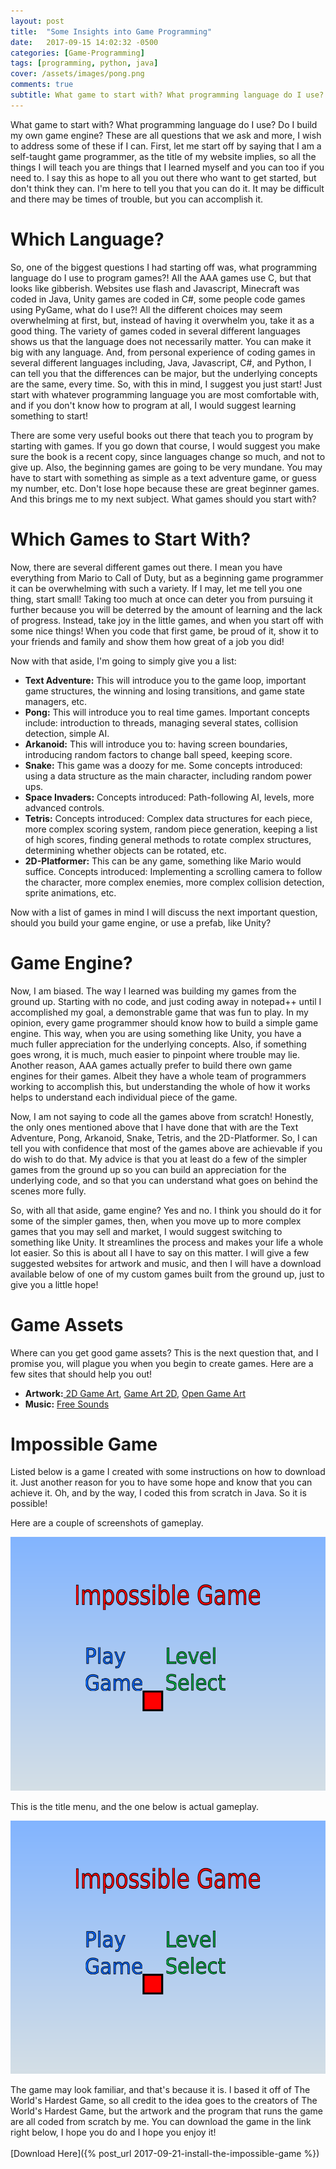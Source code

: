 ```yaml
---
layout: post
title:  "Some Insights into Game Programming"
date:   2017-09-15 14:02:32 -0500
categories: [Game-Programming]
tags: [programming, python, java]
cover: /assets/images/pong.png
comments: true
subtitle: What game to start with? What programming language do I use? Do I build my own game engine? These are all questions that we ask and more...
---
```


What game to start with? What programming language do I use? Do I build my own game engine? These are all questions that we ask and more, I wish to address some of these if I can. First, let me start off by saying that I am a self-taught game programmer, as the title of my website implies, so all the things I will teach you are things that I learned myself and you can too if you need to. I say this as hope to all you out there who want to get started, but don't think they can. I'm here to tell you that you can do it. It may be difficult and there may be times of trouble, but you can accomplish it.

Which Language?
===============
So, one of the biggest questions I had starting off was, what programming language do I use to program games?! All the AAA games use C, but that looks like gibberish. Websites use flash and Javascript, Minecraft was coded in Java, Unity games are coded in C#, some people code games using PyGame, what do I use?! All the different choices may seem overwhelming at first, but, instead of having it overwhelm you, take it as a good thing. The variety of games coded in several different languages shows us that the language does not necessarily matter. You can make it big with any language. And, from personal experience of coding games in several different languages including, Java, Javascript, C#, and Python, I can tell you that the differences can be major, but the underlying concepts are the same, every time. So, with this in mind, I suggest you just start! Just start with whatever programming language you are most comfortable with, and if you don't know how to program at all, I would suggest learning something to start!

There are some very useful books out there that teach you to program by starting with games. If you go down that course, I would suggest you make sure the book is a recent copy, since languages change so much, and not to give up. Also, the beginning games are going to be very mundane. You may have to start with something as simple as a text adventure game, or guess my number, etc. Don't lose hope because these are great beginner games. And this brings me to my next subject. What games should you start with?

Which Games to Start With?
==========================
Now, there are several different games out there. I mean you have everything from Mario to Call of Duty, but as a beginning game programmer it can be overwhelming with such a variety. If I may, let me tell you one thing, start small! Taking too much at once can deter you from pursuing it further because you will be deterred by the amount of learning and the lack of progress. Instead, take joy in the little games, and when you start off with some nice things! When you code that first game, be proud of it, show it to your friends and family and show them how great of a job you did!

Now with that aside, I'm going to simply give you a list:

<ul>
  <li><b>Text Adventure:</b> This will introduce you to the game loop, important game structures, the winning and losing transitions, and game state managers, etc.</li>
  <li><b>Pong:</b> This will introduce you to real time games. Important concepts include: introduction to threads, managing several states, collision detection, simple AI.</li>
  <li><b>Arkanoid:</b> This will introduce you to: having screen boundaries, introducing random factors to change ball speed, keeping score.</li>
  <li><b>Snake:</b> This game was a doozy for me. Some concepts introduced: using a data structure as the main character, including random power ups.</li>
  <li><b>Space Invaders:</b> Concepts introduced: Path-following AI, levels, more advanced controls.</li>
  <li><b>Tetris:</b> Concepts introduced: Complex data structures for each piece, more complex scoring system, random piece generation, keeping a list of high scores, finding general methods to rotate complex structures, determining whether objects can be rotated, etc.</li>
  <li><b>2D-Platformer:</b> This can be any game, something like Mario would suffice. Concepts introduced: Implementing a scrolling camera to follow the character, more complex enemies, more complex collision detection, sprite animations, etc.</li>
</ul>

Now with a list of games in mind I will discuss the next important question, should you build your game engine, or use a prefab, like Unity?

Game Engine?
============
Now, I am biased. The way I learned was building my games from the ground up. Starting with no code, and just coding away in notepad++ until I accomplished my goal, a demonstrable game that was fun to play. In my opinion, every game programmer should know how to build a simple game engine. This way, when you are using something like Unity, you have a much fuller appreciation for the underlying concepts. Also, if something goes wrong, it is much, much easier to pinpoint where trouble may lie. Another reason, AAA games actually prefer to build there own game engines for their games. Albeit they have a whole team of programmers working to accomplish this, but understanding the whole of how it works helps to understand each individual piece of the game.

Now, I am not saying to code all the games above from scratch! Honestly, the only ones mentioned above that I have done that with are the Text Adventure, Pong, Arkanoid, Snake, Tetris, and the 2D-Platformer. So, I can tell you with confidence that most of the games above are achievable if you do wish to do that. My advice is that you at least do a few of the simpler games from the ground up so you can build an appreciation for the underlying code, and so that you can understand what goes on behind the scenes more fully.

So, with all that aside, game engine? Yes and no. I think you should do it for some of the simpler games, then, when you move up to more complex games that you may sell and market, I would suggest switching to something like Unity. It streamlines the process and makes your life a whole lot easier. So this is about all I have to say on this matter. I will give a few suggested websites for artwork and music, and then I will have a download available below of one of my custom games built from the ground up, just to give you a little hope!

Game Assets
===========
Where can you get good game assets? This is the next question that, and I promise you, will plague you when you begin to create games. Here are a few sites that should help you out!
<ul>
  <li><b>Artwork:</b><a href="http://www.2dgameartguru.com/"> 2D Game Art</a>, <a href="http://www.gameart2d.com/freebies.html">Game Art 2D</a>, <a href="https://opengameart.org/">Open Game Art</a></li>
  <li><b>Music:</b> <a href="https://freesound.org/">Free Sounds</a></li>
</ul>

Impossible Game
===============
Listed below is a game I created with some instructions on how to download it. Just another reason for you to have some hope and know that you can achieve it. Oh, and by the way, I coded this from scratch in Java. So it is possible!

Here are a couple of screenshots of gameplay.

![impossible-game-image](/assets/impossibleGame/gameplay.png)

This is the title menu, and the one below is actual gameplay.

![impossible-game-image](/assets/impossibleGame/gameplay.png)

The game may look familiar, and that's because it is. I based it off of The World's Hardest Game, so all credit to the idea goes to the creators of The World's Hardest Game, but the artwork and the program that runs the game are all coded from scratch by me. You can download the game in the link right below, I hope you do and I hope you enjoy it!<br><br>
[Download Here]({% post_url 2017-09-21-install-the-impossible-game %})
